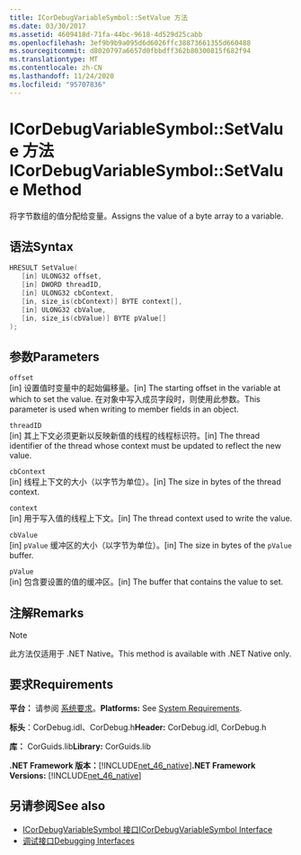 ```yaml
---
title: ICorDebugVariableSymbol::SetValue 方法
ms.date: 03/30/2017
ms.assetid: 4609418d-71fa-44bc-9618-4d529d25cabb
ms.openlocfilehash: 3ef9b9b9a095d6d6026ffc38873661355d660488
ms.sourcegitcommit: d8020797a6657d0fbbdff362b80300815f682f94
ms.translationtype: MT
ms.contentlocale: zh-CN
ms.lasthandoff: 11/24/2020
ms.locfileid: "95707836"
---
```

# <a name="icordebugvariablesymbolsetvalue-method"></a><span data-ttu-id="4c9c6-102">ICorDebugVariableSymbol::SetValue 方法</span><span class="sxs-lookup"><span data-stu-id="4c9c6-102">ICorDebugVariableSymbol::SetValue Method</span></span>

<span data-ttu-id="4c9c6-103">将字节数组的值分配给变量。</span><span class="sxs-lookup"><span data-stu-id="4c9c6-103">Assigns the value of a byte array to a variable.</span></span>  
  
## <a name="syntax"></a><span data-ttu-id="4c9c6-104">语法</span><span class="sxs-lookup"><span data-stu-id="4c9c6-104">Syntax</span></span>  
  
```cpp  
HRESULT SetValue(  
   [in] ULONG32 offset,  
   [in] DWORD threadID,  
   [in] ULONG32 cbContext,  
   [in, size_is(cbContext)] BYTE context[],  
   [in] ULONG32 cbValue,  
   [in, size_is(cbValue)] BYTE pValue[]  
);  
```  
  
## <a name="parameters"></a><span data-ttu-id="4c9c6-105">参数</span><span class="sxs-lookup"><span data-stu-id="4c9c6-105">Parameters</span></span>  

 `offset`  
 <span data-ttu-id="4c9c6-106">[in] 设置值时变量中的起始偏移量。</span><span class="sxs-lookup"><span data-stu-id="4c9c6-106">[in] The starting offset in the variable at which to set the value.</span></span> <span data-ttu-id="4c9c6-107">在对象中写入成员字段时，则使用此参数。</span><span class="sxs-lookup"><span data-stu-id="4c9c6-107">This parameter is used when writing to member fields in an object.</span></span>  
  
 `threadID`  
 <span data-ttu-id="4c9c6-108">[in] 其上下文必须更新以反映新值的线程的线程标识符。</span><span class="sxs-lookup"><span data-stu-id="4c9c6-108">[in] The thread identifier of the thread whose context must be updated to reflect the new value.</span></span>  
  
 `cbContext`  
 <span data-ttu-id="4c9c6-109">[in] 线程上下文的大小（以字节为单位）。</span><span class="sxs-lookup"><span data-stu-id="4c9c6-109">[in] The size in bytes of the thread context.</span></span>  
  
 `context`  
 <span data-ttu-id="4c9c6-110">[in] 用于写入值的线程上下文。</span><span class="sxs-lookup"><span data-stu-id="4c9c6-110">[in] The thread context used to write the value.</span></span>  
  
 `cbValue`  
 <span data-ttu-id="4c9c6-111">[in] `pValue` 缓冲区的大小（以字节为单位）。</span><span class="sxs-lookup"><span data-stu-id="4c9c6-111">[in] The size in bytes of the `pValue` buffer.</span></span>  
  
 `pValue`  
 <span data-ttu-id="4c9c6-112">[in] 包含要设置的值的缓冲区。</span><span class="sxs-lookup"><span data-stu-id="4c9c6-112">[in] The buffer that contains the value to set.</span></span>  
  
## <a name="remarks"></a><span data-ttu-id="4c9c6-113">注解</span><span class="sxs-lookup"><span data-stu-id="4c9c6-113">Remarks</span></span>  
  
> [!NOTE]
> <span data-ttu-id="4c9c6-114">此方法仅适用于 .NET Native。</span><span class="sxs-lookup"><span data-stu-id="4c9c6-114">This method is available with .NET Native only.</span></span>  
  
## <a name="requirements"></a><span data-ttu-id="4c9c6-115">要求</span><span class="sxs-lookup"><span data-stu-id="4c9c6-115">Requirements</span></span>  

 <span data-ttu-id="4c9c6-116">**平台：** 请参阅 [系统要求](../../get-started/system-requirements.md)。</span><span class="sxs-lookup"><span data-stu-id="4c9c6-116">**Platforms:** See [System Requirements](../../get-started/system-requirements.md).</span></span>  
  
 <span data-ttu-id="4c9c6-117">**标头**：CorDebug.idl、CorDebug.h</span><span class="sxs-lookup"><span data-stu-id="4c9c6-117">**Header:** CorDebug.idl, CorDebug.h</span></span>  
  
 <span data-ttu-id="4c9c6-118">**库：** CorGuids.lib</span><span class="sxs-lookup"><span data-stu-id="4c9c6-118">**Library:** CorGuids.lib</span></span>  
  
 <span data-ttu-id="4c9c6-119">**.NET Framework 版本：**[!INCLUDE[net_46_native](../../../../includes/net-46-native-md.md)]</span><span class="sxs-lookup"><span data-stu-id="4c9c6-119">**.NET Framework Versions:** [!INCLUDE[net_46_native](../../../../includes/net-46-native-md.md)]</span></span>  
  
## <a name="see-also"></a><span data-ttu-id="4c9c6-120">另请参阅</span><span class="sxs-lookup"><span data-stu-id="4c9c6-120">See also</span></span>

- [<span data-ttu-id="4c9c6-121">ICorDebugVariableSymbol 接口</span><span class="sxs-lookup"><span data-stu-id="4c9c6-121">ICorDebugVariableSymbol Interface</span></span>](icordebugvariablesymbol-interface.md)
- [<span data-ttu-id="4c9c6-122">调试接口</span><span class="sxs-lookup"><span data-stu-id="4c9c6-122">Debugging Interfaces</span></span>](debugging-interfaces.md)
